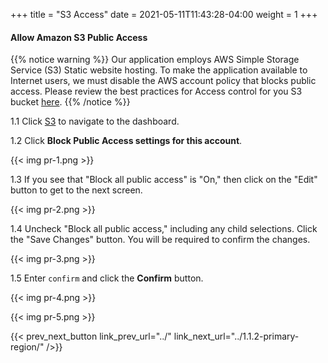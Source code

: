 +++
title = "S3 Access"
date =  2021-05-11T11:43:28-04:00
weight = 1
+++

#### Allow Amazon S3 Public Access

{{% notice warning %}}
Our application employs AWS Simple Storage Service (S3) Static website hosting. To make the application available to Internet users, we must disable the AWS account policy that blocks public access. Please review the best practices for Access control for you S3 bucket [here](https://docs.aws.amazon.com/AmazonS3/latest/userguide/access-control-best-practices.html).
{{% /notice %}}

1.1 Click [S3](https://us-east-1.console.aws.amazon.com/s3/home?region=us-east-1#/) to navigate to the dashboard.

1.2 Click **Block Public Access settings for this account**.

{{< img pr-1.png >}}

1.3 If you see that "Block all public access" is "On," then click on the "Edit" button to get to the next screen.

{{< img pr-2.png >}}

1.4 Uncheck "Block all public access," including any child selections. Click the "Save Changes" button. You will be required to confirm the changes.

{{< img pr-3.png >}}

1.5 Enter `confirm` and click the **Confirm** button.

{{< img pr-4.png >}}

{{< img pr-5.png >}}

{{< prev_next_button link_prev_url="../" link_next_url="../1.1.2-primary-region/" />}}
